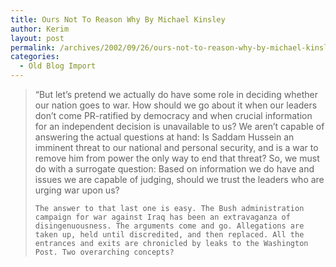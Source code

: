 ```yaml
---
title: Ours Not To Reason Why By Michael Kinsley
author: Kerim
layout: post
permalink: /archives/2002/09/26/ours-not-to-reason-why-by-michael-kinsley/
categories:
  - Old Blog Import
---
```


>   &#8220;But let&#8217;s pretend we actually do have some role in deciding whether our nation goes to war. How should we go about it when our leaders don&#8217;t come PR-ratified by democracy and when crucial information for an independent decision is unavailable to us? We aren&#8217;t capable of answering the actual questions at hand: Is Saddam Hussein an imminent threat to our national and personal security, and is a war to remove him from power the only way to end that threat? So, we must do with a surrogate question: Based on information we do have and issues we are capable of judging, should we trust the leaders who are urging war upon us? 
>   
>   
>     The answer to that last one is easy. The Bush administration campaign for war against Iraq has been an extravaganza of disingenuousness. The arguments come and go. Allegations are taken up, held until discredited, and then replaced. All the entrances and exits are chronicled by leaks to the Washington Post. Two overarching concepts?
>   
>   

>   
>  